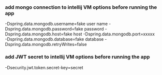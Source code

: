 ### add mongo connection to intellij VM options before running the app
-Dspring.data.mongodb.username=fake user name 
-Dspring.data.mongodb.password=fake password
-Dspring.data.mongodb.host=fake host 
-Dspring.data.mongodb.port=xxxxx 
-Dspring.data.mongodb.database=fake database 
-Dspring.data.mongodb.retryWrites=false

### add JWT secret to intellij VM options before running the app
-Dsecurity.jwt.token.secret-key=secret